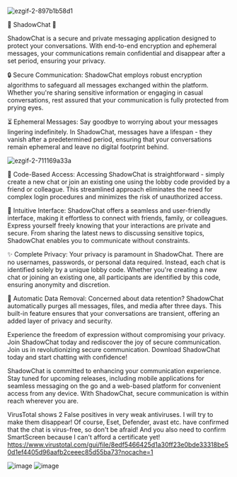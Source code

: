 
![ezgif-2-897b1b58d1](https://github.com/ShadowChat/ShadowChat/assets/123836854/676a1097-f86d-4c57-9f1f-289be32db22d)

🌟 ShadowChat 🌟

ShadowChat is a secure and private messaging application designed to protect your conversations. With end-to-end encryption and ephemeral messages, your communications remain confidential and disappear after a set period, ensuring your privacy.

🔒 Secure Communication: ShadowChat employs robust encryption algorithms to safeguard all messages exchanged within the platform. Whether you're sharing sensitive information or engaging in casual conversations, rest assured that your communication is fully protected from prying eyes.

⏳ Ephemeral Messages: Say goodbye to worrying about your messages lingering indefinitely. In ShadowChat, messages have a lifespan - they vanish after a predetermined period, ensuring that your conversations remain ephemeral and leave no digital footprint behind.

![ezgif-2-711169a33a](https://github.com/ShadowChat/ShadowChat/assets/123836854/c23e6aa7-c301-47f7-b398-275a7402eedf)

🔑 Code-Based Access: Accessing ShadowChat is straightforward - simply create a new chat or join an existing one using the lobby code provided by a friend or colleague. This streamlined approach eliminates the need for complex login procedures and minimizes the risk of unauthorized access.

💬 Intuitive Interface: ShadowChat offers a seamless and user-friendly interface, making it effortless to connect with friends, family, or colleagues. Express yourself freely knowing that your interactions are private and secure. From sharing the latest news to discussing sensitive topics, ShadowChat enables you to communicate without constraints.

✨ Complete Privacy: Your privacy is paramount in ShadowChat. There are no usernames, passwords, or personal data required. Instead, each chat is identified solely by a unique lobby code. Whether you're creating a new chat or joining an existing one, all participants are identified by this code, ensuring anonymity and discretion.

📆 Automatic Data Removal: Concerned about data retention? ShadowChat automatically purges all messages, files, and media after three days. This built-in feature ensures that your conversations are transient, offering an added layer of privacy and security.

Experience the freedom of expression without compromising your privacy. Join ShadowChat today and rediscover the joy of secure communication.
Join us in revolutionizing secure communication. Download ShadowChat today and start chatting with confidence!

ShadowChat is committed to enhancing your communication experience. Stay tuned for upcoming releases, including mobile applications for seamless messaging on the go and a web-based platform for convenient access from any device. With ShadowChat, secure communication is within reach wherever you are.

VirusTotal shows 2 False positives in very weak antiviruses. I will try to make them disappear! Of course, Eset, Defender, avast etc. have confirmed that the chat is virus-free, so don't be afraid!
And you also need to confirm SmartScreen because I can't afford a certificate yet! 
https://www.virustotal.com/gui/file/8edf5466425d1a30ff23e0bde33318be50d1ef4405d96aafb2ceeec85d55ba73?nocache=1

![image](https://github.com/ShadowChat/ShadowChat/assets/123836854/f1fbe541-f426-4a94-bb3d-664b7abf89f0)
![image](https://github.com/ShadowChat/ShadowChat/assets/123836854/618c7409-5022-44d4-950e-5845aed20674)
